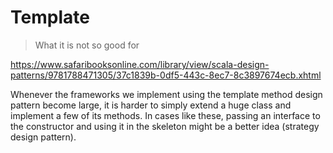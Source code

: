 # Template

> What it is not so good for

https://www.safaribooksonline.com/library/view/scala-design-patterns/9781788471305/37c1839b-0df5-443c-8ec7-8c3897674ecb.xhtml

Whenever the frameworks we implement using the template method design pattern become large, 
it is harder to simply extend a huge class and implement a few of its methods. 
In cases like these, passing an interface to the constructor 
and using it in the skeleton might be a better idea (strategy design pattern).
